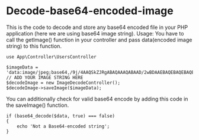 # Decode-base64-encoded-image
This is the code to decode and store any base64 encoded file  in your PHP application (here we are using base64 image string).
Usage: You have to call the getImage() function in your controller and pass data(encoded image string) to this function.

    use App\Controller\UsersController

    $imageData = 'data:image/jpeg;base64,/9j/4AAQSkZJRgABAQAAAQABAAD/2wBDAAEBAQEBAQEBAQEBAQEBAQEBAQEBAQEBAQEBAQEBAQEBAQEBAQEBAQEBAQEBAQEBAQEBAQEBAQEBAQEBAQEBAQH/mQll+8'  // ADD YOUR IMAGE STRING HERE
    $decodeImage = new ImageDecodeController();
    $decodeImage->saveImage($imageData); 
    
You can additionally check for valid base64 encode by adding this code in the saveImage() function.

    if (base64_decode($data, true) === false)
    {
        echo 'Not a Base64-encoded string';
    }
